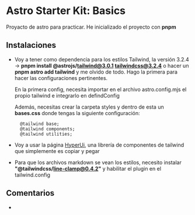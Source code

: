 # Astro Starter Kit: Basics

Proyacto de astro para practicar. He inicializado el proyecto con **pnpm**

## Instalaciones

- Voy a tener como dependencia para los estilos Tailwind, la versión 3.2.4 -> **pnpm install @astrojs/tailwind@3.0.1 tailwindcss@3.2.4** o hacer un **pnpm astro add tailwind** y me olvido de todo. Hago la primera para hacer las configuraciones pertinentes.

  En la primera config, necesita importar en el archivo astro.config.mjs el propio tailwind e integrarlo en defindConfig

  Además, necesitas crear la carpeta styles y dentro de esta un **bases.css** donde tengas la siguiente configuración:

  ```
    @tailwind base;
    @tailwind components;
    @tailwind utilities;
  ```

- Voy a usar la página [HyperUi](https://www.hyperui.dev), una librería de componentes de tailwind que simplemente es copiar y pegar

- Para que los archivos markdown se vean los estilos, necesito instalar **"@tailwindcss/line-clamp@0.4.2"** y habilitar el plugin en el tailwind.config

## Comentarios

-
